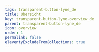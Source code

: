 ```yaml
---
tags: transparent-button-lyne_de
title: Übersicht
key: transparent-button-lyne-overview_de
parent: transparent-button-lyne_de
icon: overview
order: 1
permalink: false
eleventyExcludeFromCollections: true
---
```


